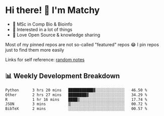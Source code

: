 # Hi there! 👋 I'm Matchy

- 🧬 MSc in Comp Bio & Bioinfo
- 🎈 Interested in a lot of things
- 💜 Love Open Source & knowledge sharing

Most of my pinned repos are not so-called "featured" repos 😂 I pin repos just to find them more easily

Links for self reference: [random notes](https://matchy233.github.io/random-notes)

## 📊 Weekly Development Breakdown

<!--START_SECTION:waka-->

```txt
Python      3 hrs 20 mins   ███████████▓░░░░░░░░░░░░░   46.50 %
Other       2 hrs 27 mins   ████████▓░░░░░░░░░░░░░░░░   34.29 %
R           1 hr 16 mins    ████▒░░░░░░░░░░░░░░░░░░░░   17.74 %
JSON        3 mins          ▒░░░░░░░░░░░░░░░░░░░░░░░░   00.72 %
BibTeX      2 mins          ░░░░░░░░░░░░░░░░░░░░░░░░░   00.57 %
```

<!--END_SECTION:waka-->
